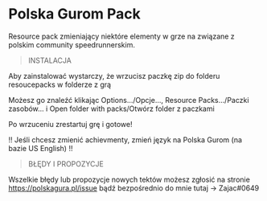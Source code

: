 # Polska Gurom Pack
Resource pack zmieniający niektóre elementy w grze na związane z polskim community speedrunnerskim.

> INSTALACJA 

Aby zainstalować wystarczy, że wrzucisz paczkę zip do folderu resoucepacks w folderze z grą

Możesz go znaleźć klikając Options.../Opcje..., Resource Packs.../Paczki zasobów... i Open folder with packs/Otwórz folder z paczkami

Po wrzuceniu zrestartuj grę i gotowe!

!! Jeśli chcesz zmienić achievmenty, zmień język na Polska Gurom (na bazie US English) !!


> BŁĘDY I PROPOZYCJE 

Wszelkie błędy lub propozycje nowych tektów możesz zgłosić na stronie https://polskagura.pl/issue bądź bezpośrednio do mnie tutaj -> Zajac#0649 

